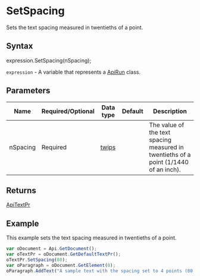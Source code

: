 # SetSpacing

Sets the text spacing measured in twentieths of a point.

## Syntax

expression.SetSpacing(nSpacing);

`expression` - A variable that represents a [ApiRun](../ApiRun.md) class.

## Parameters

| **Name** | **Required/Optional** | **Data type** | **Default** | **Description** |
| ------------- | ------------- | ------------- | ------------- | ------------- |
| nSpacing | Required | [twips](../../Enumeration/twips.md) |  | The value of the text spacing measured in twentieths of a point (1/1440 of an inch). |

## Returns

[ApiTextPr](../../ApiTextPr/ApiTextPr.md)

## Example

This example sets the text spacing measured in twentieths of a point.

```javascript
var oDocument = Api.GetDocument();
var oTextPr = oDocument.GetDefaultTextPr();
oTextPr.SetSpacing(80);
var oParagraph = oDocument.GetElement(0);
oParagraph.AddText("A sample text with the spacing set to 4 points (80 twentieths of a point).");
```
